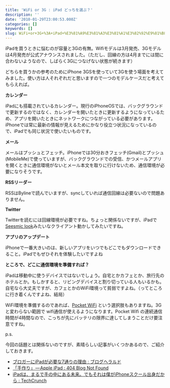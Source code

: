 ```yaml
---
title: 'WiFi or 3G : iPad どっちを選ぶ？'
description: ''
date: '2010-01-29T23:00:53.000Z'
categories: []
keywords: []
slug: WiFi+or+3G+%3A+iPad+%E3%81%A9%E3%81%A3%E3%81%A1%E3%82%92%E9%81%B8%E3%81%B6%EF%BC%9F
---
```

iPadを買うときに悩むのが容量と3Gの有無。Wifiモデルは3月発売、3Gモデルは4月発売が公式アナウンスされました。（ただし、回線の方は4月までには間に合わないようなので、しばらく3Gにつなげない状態が続きます）

どちらを買うかの参考のためにiPhone 3GSを使っていて3Gを使う場面を考えてみました。使い方は人それぞれだと思いますので一つのモデルケースだと考えてもらえれば。

**カレンダー**

iPadにも搭載されているカレンダー。現行のiPhoneOSでは、バックグラウンドで更新するのではなく、カレンダーを開いたときに更新するようになっているため、アプリを開いたときにネットワークにつながっている必要があります。iPhoneでは常に最新の情報が見えるためにかなり役立つ状況になっているので、iPadでも同じ状況で使いたいものです。

**メール**

メールはプッシュとフェッチ。iPhoneでは30分おきフェッチ(Gmail)とプッシュ(MobileMe)で使っていますが、バックグラウンドでの受信、かつメールアプリを開くときに通信環境がないとメール本文を取りに行けないため、通信環境が必要になりそうです。

**RSSリーダー**

RSSはBylineで読んでいますが、syncしていれば通信回線は必要ないので問題ありません。

**Twitter**

Twitterを読むには回線環境が必要ですね。ちょっと関係ないですが、iPadで[Seesmic look](http://seesmic.com/seesmic_desktop/look/)みたいなクライアント動かしてみたいですね。

**アプリのアップデート**

iPhoneで一番大きいのは、新しいアプリをいつでもどこでもダウンロードできること。iPadでもぜひそれを体験したいですよね

**ところで、どこに通信環境を準備すれば？**

iPadは移動中に使うデバイスではないでしょう。自宅とかカフェとか、旅行先のホテルとか。もしかすると、リビングデバイスと割り切っている人もいるかも。自宅なら大丈夫ですが、カフェとかのWiFi環境って貧弱ですよね。（ってところに行き着くんですよね、結局）

WiFi環境を準備するのであれば、[Pocket WiFi](http://emobile.jp/products/hw/d25hw/) という選択肢もありますね。3Gと変わらない範囲で wifi通信が使えるようになります。Pocket Wifi の連続通信時間が4時間なので、こっちが先にバッテリの限界に達してしまうことだけ要注意ですね。

p.s.

今回の話題とは関係ないのですが、素晴らしい記事がいくつかあるので、ご紹介しておきます。

*   [ブロガーにiPadが必要な7通りの理由 : ブログヘラルド](http://jp.blogherald.com/2010/01/29/seven-reasons-why-you-need-an-ipad-if-youre-a-serious-blogger/)
*   [「手作り」 — Apple iPad : 404 Blog Not Found](http://blog.livedoor.jp/dankogai/archives/51389114.html)
*   [iPadは、まるで手の中にある未来。でもそれは僕がiPhoneスクール出身だから : TechCrunch](http://jp.techcrunch.com/archives/20100127ipad/)